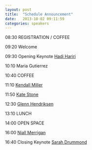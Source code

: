 ```yaml
---
layout: post
title:  "Schedule Announcement"
date:   2013-10-02 09:11:59
categories: speakers
---
```

 
 

08:30 REGISTRATION / COFFEE

09:20 Welcome

09:30 Opening Keynote [Hadi Hariri](http://northernlightsconf.co.uk/speakers/2013/09/23/hadi-hariri.html)

10:10 Maria Gutierrez

10:40 COFFEE

11:10 [Kendall Miller](http://northernlightsconf.co.uk/speakers/2013/09/23/kendall-miller.html)

11:50 [Kate Stone](http://northernlightsconf.co.uk/speakers/2013/09/23/kate-stone.html)

12:30 [Glenn Hendriksen](http://northernlightsconf.co.uk/speakers/2013/09/23/glenn-henriksen.html)

13:10 LUNCH

14:00 OPEN SPACE

16:00 [Niall Merrigan](http://northernlightsconf.co.uk/speakers/2013/09/23/niall-merrigan.html)

16:40 Closing Keynote [Sarah Drummond](http://northernlightsconf.co.uk/speakers/2013/09/24/sarah-drummond.html)
